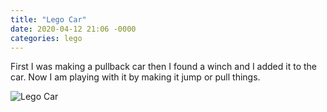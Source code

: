 ```yaml
---
title: "Lego Car"
date: 2020-04-12 21:06 -0000
categories: lego
---
```


First I was making a pullback car then I found a winch and I added it to the car. Now I am playing with it by making it jump or pull things.

![Lego Car](https://hemanggarg.github.io/assets/lego-car.jpg "Lego Car")
